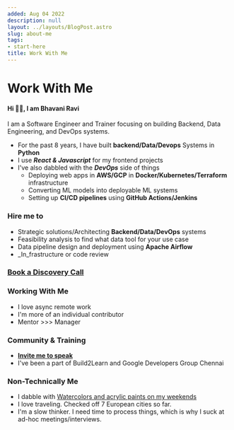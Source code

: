 ```yaml
---
added: Aug 04 2022
description: null
layout: ../layouts/BlogPost.astro
slug: about-me
tags:
- start-here
title: Work With Me
---
```


# Work With Me

#### Hi 👋🏻, I am Bhavani Ravi

I am a Software Engineer and Trainer focusing on building Backend, Data Engineering, and DevOps systems.

* For the past 8 years, I have built **backend/Data/Devops** Systems in **Python**
* I use _**React & Javascript**_ for my frontend projects
* I've also dabbled with the _**DevOps**_ side of things
  * Deploying web apps in **AWS/GCP** in **Docker/Kubernetes/Terraform** infrastructure
  * Converting ML models into deployable ML systems
  * Setting up **CI/CD pipelines** using **GitHub Actions/Jenkins**

### Hire me to

* Strategic solutions/Architecting **Backend/Data/DevOps** systems
* Feasibility analysis to find what data tool for your use case
* Data pipeline design and deployment using **Apache Airflow**
* _In_frastructure or code review                                             &#x20;

### [       Book a Discovery Call ](https://topmate.io/bhavaniravi/736455)

### Working With Me

* I love async remote work
* I'm more of an individual contributor
* Mentor >>> Manager

### Community & Training

* [**Invite me to speak**](https://topmate.io/bhavaniravi/686953/pay)
* I've been a part of Build2Learn and Google Developers Group Chennai

### Non-Technically Me

* I dabble with [Watercolors and acrylic paints on my weekends](https://instagram.com/art.oh.heart)
* I love traveling. Checked off 7 European cities so far.
* I'm a slow thinker. I need time to process things, which is why I suck at ad-hoc meetings/interviews.